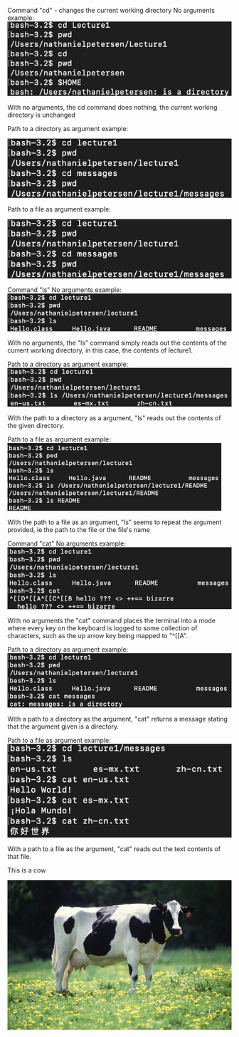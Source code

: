 Command "cd" - changes the current working directory
No arguments example:
![Image](example1.jpg)

With no arguments, the cd command does nothing, the current working directory is unchanged


Path to a directory as argument example:

![Image](example2.jpg)

Path to a file as argument example:

![Image](example2.jpg)

Command "ls"
No arguments example:
![Image](example4.jpg)

With no arguments, the "ls" command simply reads out the contents of the current working directory, in this case, the contents of lecture1.


Path to a directory as argument example:
![Image](example5.jpg)

With the path to a directory as a argument, "ls" reads out the contents of the given directory.

Path to a file as argument example:
![Image](example6.jpg)

With the path to a file as an argument, "ls" seems to repeat the argument provided, ie the path to the file or the file's name

Command "cat"
No arguments example:
![Image](example7.jpg)

With no arguments the "cat" command places the terminal into a mode where every key on the keyboard is logged to some collection of characters, such as the up arrow key being mapped to "^[[A".

Path to a directory as argument example:
![Image](example8.jpg)

With a path to a directory as the argument, "cat" returns a message stating that the argument given is a directory. 

Path to a file as argument example:
![Image](example9.jpg)

With a path to a file as the argument, "cat" reads out the text contents of that file.


This is a cow

![Image](Cow_female_black_white.jpg)



